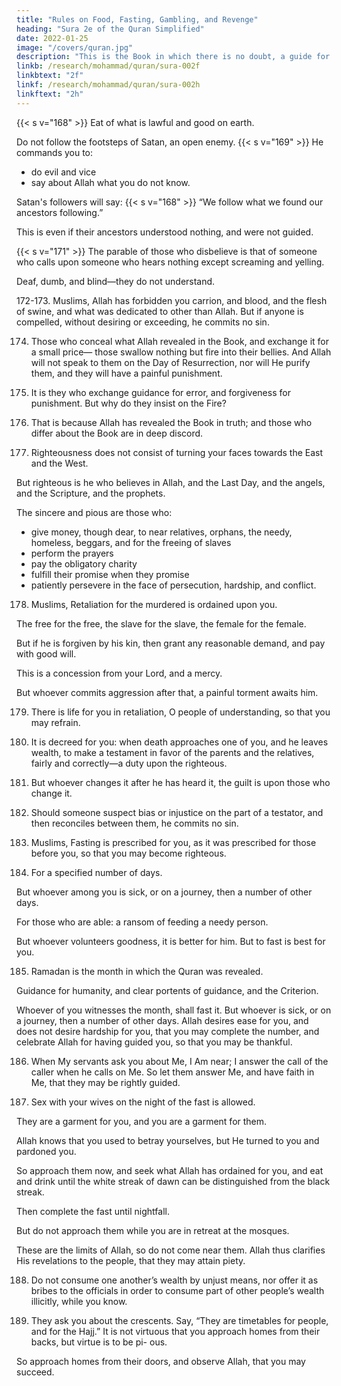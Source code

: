 ```yaml
---
title: "Rules on Food, Fasting, Gambling, and Revenge"
heading: "Sura 2e of the Quran Simplified"
date: 2022-01-25
image: "/covers/quran.jpg"
description: "This is the Book in which there is no doubt, a guide for the righteous."
linkb: /research/mohammad/quran/sura-002f
linkbtext: "2f"
linkf: /research/mohammad/quran/sura-002h
linkftext: "2h"
---
```



{{< s v="168" >}} Eat of what is lawful and good on earth. 

Do not follow the footsteps of Satan, an open enemy. {{< s v="169" >}} He commands you to:
- do evil and vice
- say about Allah what you do not know.

Satan's followers will say:  {{< s v="168" >}} <!-- And when it is said to them, “Follow what Allah has revealed,” they say, --> “We follow what we found our ancestors following.” 

This is even if their ancestors understood nothing, and were not guided. 

{{< s v="171" >}} The parable of those who disbelieve is that of someone who calls upon someone who hears nothing except screaming and yelling.

Deaf, dumb, and blind—they do not understand.

172-173. Muslims, <!--  Eat of the good things We have provided for you, and give thanks to
Allah, if it is Him that you serve. --> Allah has forbidden you carrion, and blood, and the flesh of swine, and what was dedicated to other than Allah. But if anyone is compelled, without desiring or exceeding, he commits no sin.

174. Those who conceal what Allah revealed in the Book, and exchange it for a small price—
those swallow nothing but fire into their bellies. And Allah will not speak to them on the
Day of Resurrection, nor will He purify them,
and they will have a painful punishment.

175. It is they who exchange guidance for error, and forgiveness for punishment. But why do
they insist on the Fire?

176. That is because Allah has revealed the Book in truth; and those who differ about the
Book are in deep discord.

177. Righteousness does not consist of turning your faces towards the East and the West. 

But righteous is he who believes in Allah, and the Last Day, and the angels, and the Scripture, and the prophets. 

The sincere and pious are those who:
- give money, though dear, to near relatives, orphans, the needy, homeless, beggars, and for the freeing of slaves
- perform the prayers
- pay the obligatory charity
- fulfill their promise when they promise
- patiently persevere in the face of persecution, hardship, and conflict. 

178. Muslims,  Retaliation for the murdered is ordained upon you. 

The free for the free, the slave for the slave, the female for the female. 

But if he is forgiven by his kin, then grant any reasonable demand, and pay with good will. 

This is a concession from your Lord, and a mercy. 

But whoever commits aggression after that, a painful torment awaits him.

179. There is life for you in retaliation, O people of understanding, so that you may refrain.

180. It is decreed for you: when death approaches one of you, and he leaves wealth, to
make a testament in favor of the parents and the relatives, fairly and correctly—a duty upon the righteous.

181. But whoever changes it after he has heard it, the guilt is upon those who change it.

182. Should someone suspect bias or injustice on the part of a testator, and then reconciles
between them, he commits no sin. 

183. Muslims,  Fasting is prescribed for you, as it was prescribed for those before you, so that you may become righteous.

184. For a specified number of days. 

But whoever among you is sick, or on a journey, then a number of other days. 

For those who are able: a ransom of feeding a needy person. 

But whoever volunteers goodness, it is better for him. But to fast is best for you.

185. Ramadan is the month in which the Quran was revealed. 

Guidance for humanity, and clear portents of guidance, and the Criterion. 

Whoever of you witnesses the month, shall fast it. But whoever is sick, or on a journey,
then a number of other days. Allah desires ease for you, and does not desire hardship for you, that you may complete the number, and celebrate Allah for having guided you, so that you may be thankful.

186. When My servants ask you about Me, I Am near; I answer the call of the caller when he calls on Me. So let them answer Me, and have faith in Me, that they may be rightly guided.

187. Sex with your wives on the night of the fast is allowed. 

They are a garment for you, and you are a garment for them. 

Allah knows that you used to betray yourselves, but He turned to you and pardoned you. 

So approach them now, and seek what Allah has ordained for you, and eat and
drink until the white streak of dawn can be
distinguished from the black streak. 

Then complete the fast until nightfall. 

But do not approach them while you are in retreat at the mosques. 

These are the limits of Allah, so do not come near them. Allah thus clarifies His
revelations to the people, that they may attain piety.

188. Do not consume one another’s wealth by unjust means, nor offer it as bribes to the officials in order to consume part of other
people’s wealth illicitly, while you know. 

189. They ask you about the crescents. Say, “They are timetables for people, and for the
Hajj.” It is not virtuous that you approach homes from their backs, but virtue is to be pi-
ous. 

So approach homes from their doors, and observe Allah, that you may succeed.



